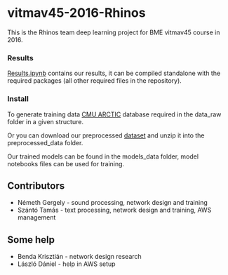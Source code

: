 # vitmav45-2016-Rhinos

This is the Rhinos team deep learning project for BME vitmav45 course in 2016.

### Results
[Results.ipynb](https://github.com/BME-SmartLab-Education/vitmav45-2016-Rhinos/blob/master/Results.ipynb) contains our results, it can be compiled standalone with the required packages (all other required files in the repository).

### Install

To generate training data [CMU ARCTIC](http://festvox.org/cmu_arctic/) database required in the data_raw folder in a given structure.

Or you can download our preprocessed [dataset](https://s3-us-west-2.amazonaws.com/rhinos-datasets/dataset_5.zip) and unzip it into the preprocessed_data folder.

Our trained models can be found in the models_data folder, model notebooks files can be used for training.

## Contributors
* Németh Gergely - sound processing, network design and training
* Szántó Tamás - text processing, network design and training, AWS management

## Some help
* Benda Krisztián - network design research
* László Dániel - help in AWS setup
